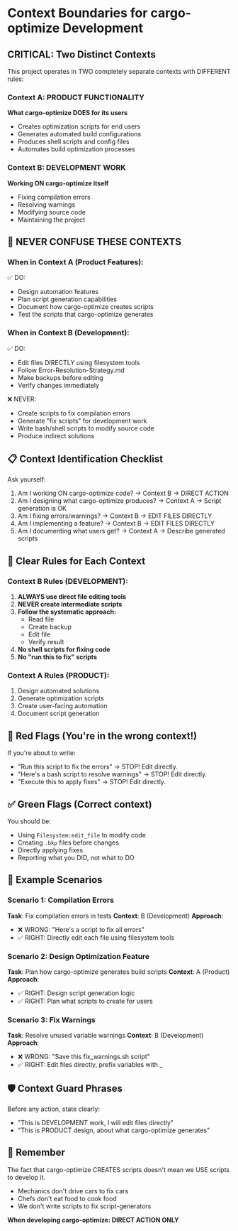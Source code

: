 # Context Boundaries for cargo-optimize Development

## CRITICAL: Two Distinct Contexts

This project operates in TWO completely separate contexts with DIFFERENT rules:

### Context A: PRODUCT FUNCTIONALITY
**What cargo-optimize DOES for its users**
- Creates optimization scripts for end users
- Generates automated build configurations  
- Produces shell scripts and config files
- Automates build optimization processes

### Context B: DEVELOPMENT WORK
**Working ON cargo-optimize itself**
- Fixing compilation errors
- Resolving warnings
- Modifying source code
- Maintaining the project

## 🚫 NEVER CONFUSE THESE CONTEXTS

### When in Context A (Product Features):
✅ DO:
- Design automation features
- Plan script generation capabilities
- Document how cargo-optimize creates scripts
- Test the scripts that cargo-optimize generates

### When in Context B (Development):
✅ DO:
- Edit files DIRECTLY using filesystem tools
- Follow Error-Resolution-Strategy.md
- Make backups before editing
- Verify changes immediately

❌ NEVER:
- Create scripts to fix compilation errors
- Generate "fix scripts" for development work
- Write bash/shell scripts to modify source code
- Produce indirect solutions

## 📋 Context Identification Checklist

Ask yourself:
1. Am I working ON cargo-optimize code? → Context B → DIRECT ACTION
2. Am I designing what cargo-optimize produces? → Context A → Script generation is OK
3. Am I fixing errors/warnings? → Context B → EDIT FILES DIRECTLY
4. Am I implementing a feature? → Context B → EDIT FILES DIRECTLY
5. Am I documenting what users get? → Context A → Describe generated scripts

## 🎯 Clear Rules for Each Context

### Context B Rules (DEVELOPMENT):
1. **ALWAYS use direct file editing tools**
2. **NEVER create intermediate scripts**
3. **Follow the systematic approach:**
   - Read file
   - Create backup
   - Edit file
   - Verify result
4. **No shell scripts for fixing code**
5. **No "run this to fix" scripts**

### Context A Rules (PRODUCT):
1. Design automated solutions
2. Generate optimization scripts
3. Create user-facing automation
4. Document script generation

## 🔴 Red Flags (You're in the wrong context!)

If you're about to write:
- "Run this script to fix the errors" → STOP! Edit directly.
- "Here's a bash script to resolve warnings" → STOP! Edit directly.
- "Execute this to apply fixes" → STOP! Edit directly.

## ✅ Green Flags (Correct context)

You should be:
- Using `Filesystem:edit_file` to modify code
- Creating `.bkp` files before changes
- Directly applying fixes
- Reporting what you DID, not what to DO

## 📝 Example Scenarios

### Scenario 1: Compilation Errors
**Task**: Fix compilation errors in tests
**Context**: B (Development)
**Approach**: 
- ❌ WRONG: "Here's a script to fix all errors"
- ✅ RIGHT: Directly edit each file using filesystem tools

### Scenario 2: Design Optimization Feature
**Task**: Plan how cargo-optimize generates build scripts
**Context**: A (Product)
**Approach**:
- ✅ RIGHT: Design script generation logic
- ✅ RIGHT: Plan what scripts to create for users

### Scenario 3: Fix Warnings
**Task**: Resolve unused variable warnings
**Context**: B (Development)
**Approach**:
- ❌ WRONG: "Save this fix_warnings.sh script"
- ✅ RIGHT: Edit files directly, prefix variables with _

## 🛡️ Context Guard Phrases

Before any action, state clearly:
- "This is DEVELOPMENT work, I will edit files directly"
- "This is PRODUCT design, about what cargo-optimize generates"

## 📌 Remember

The fact that cargo-optimize CREATES scripts doesn't mean we USE scripts to develop it.

- Mechanics don't drive cars to fix cars
- Chefs don't eat food to cook food  
- We don't write scripts to fix script-generators

**When developing cargo-optimize: DIRECT ACTION ONLY**
